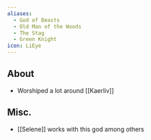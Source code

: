 ```yaml
---
aliases:
  - God of Beasts
  - Old Man of the Woods
  - The Stag
  - Green Knight
icon: LiEye
---
```

## About

- Worshiped a lot around [[Kaerliv]]

## Misc.

- [[Selene]] works with this god among others